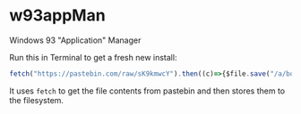 # w93appMan
Windows 93 "Application" Manager

Run this in Terminal to get a fresh new install:
```javascript
fetch("https://pastebin.com/raw/sK9kmwcY").then((c)=>{$file.save("/a/boot/appMan.js", c.text())});fetch("https://pastebin.com/raw/C9yMHSqQ").then((c)=>{$file.save("/a/appMan/main.js", c.text())});fetch("https://pastebin.com/raw/BNBCzTzB").then((c)=>{$file.save("/a/appMan/appMan.html", c.text())});
```
It uses `fetch` to get the file contents from pastebin and then stores them to the filesystem.
